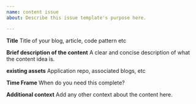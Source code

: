 ```yaml
---
name: content issue
about: Describe this issue template's purpose here.

---
```


**Title**
Title of your blog, article, code pattern etc

**Brief description of the content**
A clear and concise description of what the content idea is.

**existing assets**
Application repo, associated blogs, etc 


**Time Frame**
When do you need this complete? 

**Additional context**
Add any other context about the content here.
